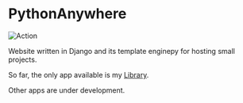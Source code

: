 # PythonAnywhere

![Action](https://github.com/ivanleoncz/python_anywhere/actions/workflows/tests.yml/badge.svg)

Website written in Django and its template enginepy for hosting small projects.

So far, the only app available is my [Library](https://ivanleoncz.pythonanywhere.com/apps/library/).

Other apps are under development.